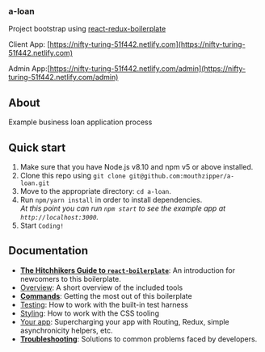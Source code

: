 ### a-loan

Project bootstrap using [react-redux-boilerplate](https://github.com/exultant-io/react-redux-boilerplate)


Client App: [https://nifty-turing-51f442.netlify.com](https://nifty-turing-51f442.netlify.com)

Admin App:[https://nifty-turing-51f442.netlify.com/admin](https://nifty-turing-51f442.netlify.com/admin)

## About

Example business loan application process

## Quick start

1.  Make sure that you have Node.js v8.10 and npm v5 or above installed.
2.  Clone this repo using `git clone git@github.com:mouthzipper/a-loan.git`
3.  Move to the appropriate directory: `cd a-loan`.<br />
4.  Run `npm/yarn install` in order to install dependencies.<br />
    _At this point you can run `npm start` to see the example app at `http://localhost:3000`._
5.  Start `Coding!`

## Documentation

-   [**The Hitchhikers Guide to `react-boilerplate`**](docs/general/introduction.md): An introduction for newcomers to this boilerplate.
-   [Overview](docs/general): A short overview of the included tools
-   [**Commands**](docs/general/commands.md): Getting the most out of this boilerplate
-   [Testing](docs/testing): How to work with the built-in test harness
-   [Styling](docs/css): How to work with the CSS tooling
-   [Your app](docs/js): Supercharging your app with Routing, Redux, simple
    asynchronicity helpers, etc.
-   [**Troubleshooting**](docs/general/gotchas.md): Solutions to common problems faced by developers.

